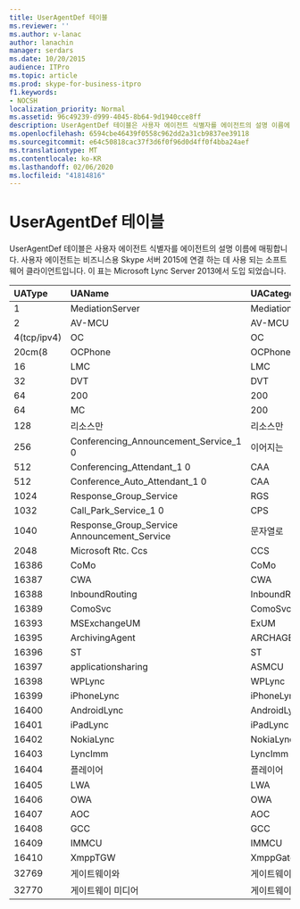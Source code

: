 ```yaml
---
title: UserAgentDef 테이블
ms.reviewer: ''
ms.author: v-lanac
author: lanachin
manager: serdars
ms.date: 10/20/2015
audience: ITPro
ms.topic: article
ms.prod: skype-for-business-itpro
f1.keywords:
- NOCSH
localization_priority: Normal
ms.assetid: 96c49239-d999-4045-8b64-9d1940cce8ff
description: UserAgentDef 테이블은 사용자 에이전트 식별자를 에이전트의 설명 이름에 매핑합니다. 사용자 에이전트는 비즈니스용 Skype 서버 2015에 연결 하는 데 사용 되는 소프트웨어 클라이언트입니다. 이 표는 Microsoft Lync Server 2013에서 도입 되었습니다.
ms.openlocfilehash: 6594cbe46439f0558c962dd2a31cb9837ee39118
ms.sourcegitcommit: e64c50818cac37f3d6f0f96d0d4ff0f4bba24aef
ms.translationtype: MT
ms.contentlocale: ko-KR
ms.lasthandoff: 02/06/2020
ms.locfileid: "41814816"
---
```

# <a name="useragentdef-table"></a>UserAgentDef 테이블
 
UserAgentDef 테이블은 사용자 에이전트 식별자를 에이전트의 설명 이름에 매핑합니다. 사용자 에이전트는 비즈니스용 Skype 서버 2015에 연결 하는 데 사용 되는 소프트웨어 클라이언트입니다. 이 표는 Microsoft Lync Server 2013에서 도입 되었습니다.
  
|**UAType**|**UAName**|**UACategory**|
|:-----|:-----|:-----|
|1  <br/> |MediationServer  <br/> |MediationServer  <br/> |
|2  <br/> |AV-MCU  <br/> |AV-MCU  <br/> |
|4(tcp/ipv4)  <br/> |OC  <br/> |OC  <br/> |
|20cm(8  <br/> |OCPhone  <br/> |OCPhone  <br/> |
|16  <br/> |LMC  <br/> |LMC  <br/> |
|32  <br/> |DVT  <br/> |DVT  <br/> |
|64  <br/> |200  <br/> |200  <br/> |
|64  <br/> |MC  <br/> |200  <br/> |
|128  <br/> |리소스만  <br/> |리소스만  <br/> |
|256  <br/> |Conferencing_Announcement_Service_1 0  <br/> |이어지는  <br/> |
|512  <br/> |Conferencing_Attendant_1 0  <br/> |CAA  <br/> |
|512  <br/> |Conference_Auto_Attendant_1 0  <br/> |CAA  <br/> |
|1024  <br/> |Response_Group_Service  <br/> |RGS  <br/> |
|1032  <br/> |Call_Park_Service_1 0  <br/> |CPS  <br/> |
|1040  <br/> |Response_Group_Service Announcement_Service  <br/> |문자열로  <br/> |
|2048  <br/> |Microsoft Rtc. Ccs  <br/> |CCS  <br/> |
|16386  <br/> |CoMo  <br/> |CoMo  <br/> |
|16387  <br/> |CWA  <br/> |CWA  <br/> |
|16388  <br/> |InboundRouting  <br/> |InboundRouting  <br/> |
|16389  <br/> |ComoSvc  <br/> |ComoSvc  <br/> |
|16393  <br/> |MSExchangeUM  <br/> |ExUM  <br/> |
|16395  <br/> |ArchivingAgent  <br/> |ARCHAGENT  <br/> |
|16396  <br/> |ST  <br/> |ST  <br/> |
|16397  <br/> |applicationsharing  <br/> |ASMCU  <br/> |
|16398  <br/> |WPLync  <br/> |WPLync  <br/> |
|16399  <br/> |iPhoneLync  <br/> |iPhoneLync  <br/> |
|16400  <br/> |AndroidLync  <br/> |AndroidLync  <br/> |
|16401  <br/> |iPadLync  <br/> |iPadLync  <br/> |
|16402  <br/> |NokiaLync  <br/> |NokiaLync  <br/> |
|16403  <br/> |LyncImm  <br/> |LyncImm  <br/> |
|16404  <br/> |플레이어  <br/> |플레이어  <br/> |
|16405  <br/> |LWA  <br/> |LWA  <br/> |
|16406  <br/> |OWA  <br/> |OWA  <br/> |
|16407  <br/> |AOC  <br/> |AOC  <br/> |
|16408  <br/> |GCC  <br/> |GCC  <br/> |
|16409  <br/> |IMMCU  <br/> |IMMCU  <br/> |
|16410  <br/> |XmppTGW  <br/> |XmppGateway  <br/> |
|32769  <br/> |게이트웨이와  <br/> |게이트웨이와  <br/> |
|32770  <br/> |게이트웨이 미디어  <br/> |게이트웨이 미디어  <br/> |
   

